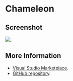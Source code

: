 # Chameleon



## Screenshot
![](https://raw.githubusercontent.com/gerane/VSCodeThemes/master/gerane.Theme-Chameleon/screenshot.png).


## More Information
* [Visual Studio Marketplace](https://marketplace.visualstudio.com/items/gerane.Theme-Chameleon).
* [GitHub repository](https://github.com/gerane/VSCodeThemes).
